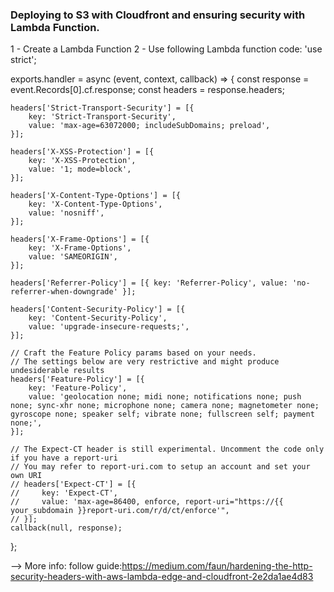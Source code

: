 <!-- This project was bootstrapped with [Create React App](https://github.com/facebook/create-react-app).

## Available Scripts

In the project directory, you can run:

### `npm start`

Runs the app in the development mode.<br>
Open [http://localhost:3000](http://localhost:3000) to view it in the browser.

The page will reload if you make edits.<br>
You will also see any lint errors in the console.

### `npm test`

Launches the test runner in the interactive watch mode.<br>
See the section about [running tests](https://facebook.github.io/create-react-app/docs/running-tests) for more information.

### `npm run build`

Builds the app for production to the `build` folder.<br>
It correctly bundles React in production mode and optimizes the build for the best performance.

The build is minified and the filenames include the hashes.<br>
Your app is ready to be deployed!

See the section about [deployment](https://facebook.github.io/create-react-app/docs/deployment) for more information.

### `npm run eject`

**Note: this is a one-way operation. Once you `eject`, you can’t go back!**

If you aren’t satisfied with the build tool and configuration choices, you can `eject` at any time. This command will remove the single build dependency from your project.

Instead, it will copy all the configuration files and the transitive dependencies (Webpack, Babel, ESLint, etc) right into your project so you have full control over them. All of the commands except `eject` will still work, but they will point to the copied scripts so you can tweak them. At this point you’re on your own.

You don’t have to ever use `eject`. The curated feature set is suitable for small and middle deployments, and you shouldn’t feel obligated to use this feature. However we understand that this tool wouldn’t be useful if you couldn’t customize it when you are ready for it.

## Learn More

You can learn more in the [Create React App documentation](https://facebook.github.io/create-react-app/docs/getting-started).

To learn React, check out the [React documentation](https://reactjs.org/).

### Code Splitting

This section has moved here: https://facebook.github.io/create-react-app/docs/code-splitting

### Analyzing the Bundle Size

This section has moved here: https://facebook.github.io/create-react-app/docs/analyzing-the-bundle-size

### Making a Progressive Web App

This section has moved here: https://facebook.github.io/create-react-app/docs/making-a-progressive-web-app

### Advanced Configuration

This section has moved here: https://facebook.github.io/create-react-app/docs/advanced-configuration

### Deployment

This section has moved here: https://facebook.github.io/create-react-app/docs/deployment

### `npm run build` fails to minify

This section has moved here: https://facebook.github.io/create-react-app/docs/troubleshooting#npm-run-build-fails-to-minify -->

### Deploying to S3 with Cloudfront and ensuring security with Lambda Function.
1 - Create a Lambda Function
2 - Use following Lambda function code:
 'use strict';

exports.handler = async (event, context, callback) => {
  const response = event.Records[0].cf.response;
  const headers = response.headers;

    headers['Strict-Transport-Security'] = [{
        key: 'Strict-Transport-Security',
        value: 'max-age=63072000; includeSubDomains; preload',
    }];
    
    headers['X-XSS-Protection'] = [{
        key: 'X-XSS-Protection',
        value: '1; mode=block',
    }];

    headers['X-Content-Type-Options'] = [{
        key: 'X-Content-Type-Options',
        value: 'nosniff',
    }];

    headers['X-Frame-Options'] = [{
        key: 'X-Frame-Options',
        value: 'SAMEORIGIN',
    }];

    headers['Referrer-Policy'] = [{ key: 'Referrer-Policy', value: 'no-referrer-when-downgrade' }];

    headers['Content-Security-Policy'] = [{
        key: 'Content-Security-Policy',
        value: 'upgrade-insecure-requests;',
    }];

    // Craft the Feature Policy params based on your needs.
    // The settings below are very restrictive and might produce undesiderable results
    headers['Feature-Policy'] = [{
        key: 'Feature-Policy',
        value: 'geolocation none; midi none; notifications none; push none; sync-xhr none; microphone none; camera none; magnetometer none; gyroscope none; speaker self; vibrate none; fullscreen self; payment none;',
    }];

    // The Expect-CT header is still experimental. Uncomment the code only if you have a report-uri
    // You may refer to report-uri.com to setup an account and set your own URI
    // headers['Expect-CT'] = [{
    //     key: 'Expect-CT',
    //     value: 'max-age=86400, enforce, report-uri="https://{{ your_subdomain }}report-uri.com/r/d/ct/enforce'",
    // }];
    callback(null, response);
};  

--> More info: follow guide:https://medium.com/faun/hardening-the-http-security-headers-with-aws-lambda-edge-and-cloudfront-2e2da1ae4d83